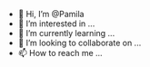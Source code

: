 - 👋 Hi, I’m @Pamila
- 👀 I’m interested in ...
- 🌱 I’m currently learning ...
- 💞️ I’m looking to collaborate on ...
- 📫 How to reach me ...

<!---
Pamilaa/Pamilaa is a ✨ special ✨ repository because its `README.md` (this file) appears on your GitHub profile.
You can click the Preview link to take a look at your changes.
--->
